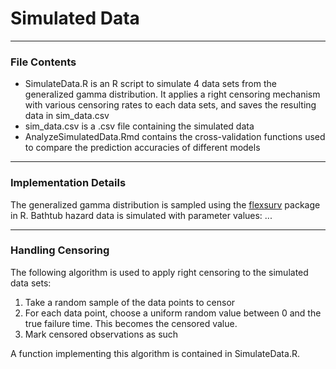 # Simulated Data

---

### File Contents

- SimulateData.R is an R script to simulate 4 data sets from the generalized gamma distribution. It applies a right censoring mechanism with various censoring rates to each data sets, and saves the resulting data in sim_data.csv
- sim_data.csv is a .csv file containing the simulated data
- AnalyzeSimulatedData.Rmd contains the cross-validation functions used to compare the prediction accuracies of different models

---

### Implementation Details

The generalized gamma distribution is sampled using the [flexsurv](https://cran.r-project.org/web/packages/flexsurv/index.html) package in R. Bathtub hazard data is simulated with parameter values: ...

---

### Handling Censoring

The following algorithm is used to apply right censoring to the simulated data sets:

1. Take a random sample of the data points to censor
2. For each data point, choose a uniform random value between 0 and the true failure time. This becomes the censored value.
3. Mark censored observations as such

A function implementing this algorithm is contained in SimulateData.R.